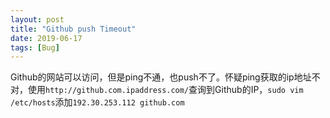 ```yaml
---
layout: post
title: "Github push Timeout"
date: 2019-06-17
tags: [Bug]
---
```


Github的网站可以访问，但是ping不通，也push不了。怀疑ping获取的ip地址不对，使用`http://github.com.ipaddress.com/`查询到Github的IP，`sudo vim /etc/hosts`添加`192.30.253.112 github.com`


